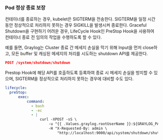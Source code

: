 ### Pod 정상 종료 보장

컨테이너를 종료하는 경우, kubelet은 SIGTERM을 전송한다. SIGTERM을 일정 시간동안 정상적으로 처리하지 못하는 경우 SIGKILL을 발생시켜 종료한다. Graceful Shutdown을 구현하기 어려운 경우, LifeCycle Hook인 PreStop Hook을 사용하여 컨테이너 종료 전 임의의 작업을 수행하도록 할 수 있다. 

예를 들면, Graylog는 Cluster 종료 간 메세지 손실을 막기 위해 Input을 먼저 close하고, 모든 buffer 및 캐싱된 메세지의 처리를 시도하는 shutdown API를 제공한다. 

```json
POST /system/shutdown/shutdown
```

Prestop Hook에 해당 API를 호출하도록 등록하여 종료 시 메세지 손실을 방지할 수 있으며, SIGTERM을 정상적으로 처리하지 못하는 경우에 대비할 수도 있다.

```yaml
lifecycle:
  preStop:
      exec:
          command:
            - bash
            - -ec
            - |
                curl -XPOST -sS \
                    -u "{{ .Values.graylog.rootUserName }}:${GRAYLOG_PASSWORD_SHA2}" \
                    -H "X-Requested-By: admin \
                        "http://localhost:9000/api/system/shutdown/shutdown"
```
